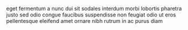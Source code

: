 eget fermentum a nunc dui sit sodales interdum morbi lobortis pharetra justo sed
odio congue faucibus suspendisse non feugiat odio ut eros pellentesque eleifend
amet ornare nibh rutrum in ac purus diam